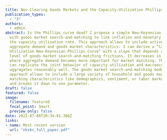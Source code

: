 ```yaml
---
title: Non-Clearing Goods Markets and the Capacity-Utilization Phillips Curve
publication_types:
  - "3"
authors:
  - admin
abstract: Is the Phillips curve dead? I propose a simple New-Keynesian framework
  with goods market search-and-matching to link inflation and monetary policy to
  the capacity utilization rate. This approach allows to include active
  aggregate demand and goods market characteristics. I can derive a ”Capacity
  Utilization New-Keynesian Phillips Curve” with a slope that depends on the
  level of goods market search-and-matching frictions. It decreases in markets
  where aggregate demand becomes more important for market matching. The model
  can replicate the joint behavior of capacity utilization and macroeconomic
  aggregates reasonably well. The goods market search-and-matching modeling
  approach allows to include a large variety of household and goods market
  matching characteristics like demographics, sentiment, or labor market status
  and breaks it down to one parameter.
draft: false
featured: false
image:
  filename: featured
  focal_point: Smart
  preview_only: false
date: 2022-07-08T20:34:01.366Z
links:
- name: Most recent version
  url: "nksbc_full_paper.pdf"
---
```

